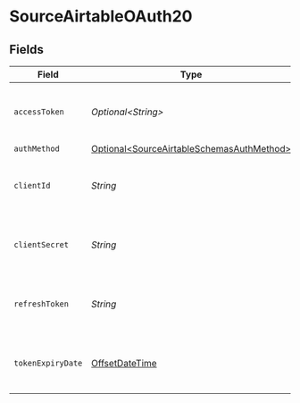 # SourceAirtableOAuth20


## Fields

| Field                                                                                                | Type                                                                                                 | Required                                                                                             | Description                                                                                          |
| ---------------------------------------------------------------------------------------------------- | ---------------------------------------------------------------------------------------------------- | ---------------------------------------------------------------------------------------------------- | ---------------------------------------------------------------------------------------------------- |
| `accessToken`                                                                                        | *Optional\<String>*                                                                                  | :heavy_minus_sign:                                                                                   | Access Token for making authenticated requests.                                                      |
| `authMethod`                                                                                         | [Optional\<SourceAirtableSchemasAuthMethod>](../../models/shared/SourceAirtableSchemasAuthMethod.md) | :heavy_minus_sign:                                                                                   | N/A                                                                                                  |
| `clientId`                                                                                           | *String*                                                                                             | :heavy_check_mark:                                                                                   | The client ID of the Airtable developer application.                                                 |
| `clientSecret`                                                                                       | *String*                                                                                             | :heavy_check_mark:                                                                                   | The client secret the Airtable developer application.                                                |
| `refreshToken`                                                                                       | *String*                                                                                             | :heavy_check_mark:                                                                                   | The key to refresh the expired access token.                                                         |
| `tokenExpiryDate`                                                                                    | [OffsetDateTime](https://docs.oracle.com/javase/8/docs/api/java/time/OffsetDateTime.html)            | :heavy_minus_sign:                                                                                   | The date-time when the access token should be refreshed.                                             |